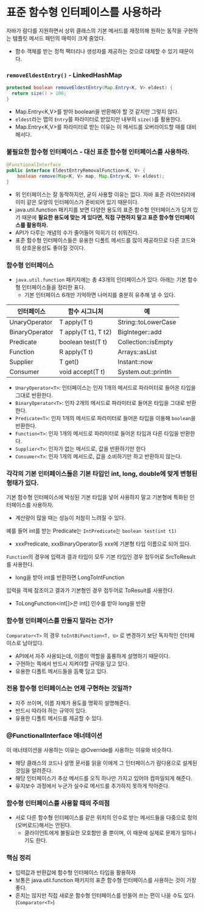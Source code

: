 # **표준 함수형 인터페이스를 사용하라**

자바가 람다를 지원하면서 상위 클래스의 기본 메서드를 재정의해 원하는 동작을 구현하는 템플릿 메서드 패턴의 매력이 크게 줄었다.

- 함수 객체를 받는 정적 팩터리나 생성자를 제공하는 것으로 대체할 수 있기 때문이다.

### `removeEldestEntry()` - LinkedHashMap

```java
protected boolean removeEldestEntry(Map.Entry<K, V> eldest) {
  return size() > 100;
}
```

- Map.Entry<K,V>를 받아 boolean을 반환해야 할 것 같지만 그렇지 않다.
- `eldest`라는 맵의 `Entry`를 파라미터로 받았지만 내부의 `size()`를 활용한다.
- Map.Entry<K,V>를 파라미터로 받는 이유는 이 메서드를 오버라이드할 때를 대비해서다.

### **불필요한 함수형 인터페이스 - 대신 표준 함수형 인터페이스를 사용하라.**

```java
@FunctionalInterface
public interface EldestEntryRemovalFunction<K, V> {
    boolean remove(Map<K, V> map, Map.Entry<K, V> eldest);
}
```

- 위 인터페이스는 잘 동작하지만, 굳이 사용할 이유는 없다. 자바 표준 라이브러리에 이미 같은 모양의 인터페이스가 준비되어 있기 때문이다.
- java.util.function 패키지를 보면 다양한 용도의 표준 함수형 인터페이스가 담겨 있기 때문에 **필요한 용도에 맞는 게 있다면, 직접 구현하지 말고 표준 함수형 인터페이스를 활용하자.**
- API가 다루는 개념의 수가 줄어들어 익히기 더 쉬워진다.
- 표준 함수형 인터페이스들은 유용한 디폴트 메서드를 많이 제공하므로 다른 코드와의 상호운용성도 좋아질 것이다.

### 함수형 인터페이스

- `java.util.function` 패키지에는 총 43개의 인터페이스가 있다. 아래는 기본 함수형 인터페이스들을 정리한 표다.
    - 기본 인터페이스 6개만 기억하면 나머지를 충분히 유추해 낼 수 있다.

| 인터페이스 | 함수 시그니처  | 예 |
| --- | --- | --- |
| UnaryOperator<T> | T apply(T t) | String::toLowerCase |
| BinaryOperator<T> | T apply(T t1, T t2) | BigInteger::add |
| Predicate<T> | boolean test(T t) | Collection::isEmpty |
| Function<T> | R apply(T t) | Arrays::asList |
| Supplier<T> | T get() | Instant::now |
| Consumer<T> | void accept(T t) | System.out::println |
- `UnaryOperator<T>`: 인터페이스는 인자 1개의 메서드로 파라미터로 들어온 타입을 그대로 반환한다.
- `BinaryOperator<T>`: 인자 2개의 메서드로 파라미터로 들어온 타입을 그대로 반환한다.
- `Predicate<T>`: 인자 1개의 메서드로 파라미터로 들어온 타입을 이용해 `boolean`을 반환한다.
- `Function<T>`: 인자 1개의 메서드로 파라미터로 들어온 타입과 다른 타입을 반환한다.
- `Supplier<T>`: 인자가 없는 메서드로, 값을 반환하기만 한다
- `Consumer<T>`: 인자 1개의 메서드로, 값을 소비하기만 하고 반환하지 않는다.

### 각각의 기본 인터페이스들은 기본 타입인 int, long, double에 맞게 변형된 형태가 있다.

기본 함수형 인터페이스에 박싱된 기본 타입을 넣어 사용하지 말고 기본형에 특화된 인터페이스를 사용하자.

- 계산량이 많을 때는 성능이 처참히 느려질 수 있다.

예를 들어 int를 받는 Predicate는 `IntPredicate`는 `boolean test(int t1)` 

- xxxPredicate, xxxBinaryOperator등 xxx에 기본형 타입 이름으로 되어 있다.

`Function`의 경우에 입력과 결과 타입이 모두 기본 타입인 경우 접두어로 SrcToResult를 사용한다.

- long을 받아 int를 반환하면 LongToIntFunction

입력을 객체 참조이고 결과가 기본형인 경우 접두어로 ToResult를 사용한다.

- ToLongFunction<int[]>은 int[] 인수를 받아 long을 반환

### 함수형 인터페이스를 만들지 말라는 건가?

`Comparator<T>` 의 경우 `toIntBiFunction<T, U>` 로 변경하기 보단 독자적인 인터페이스로 남아있다.

- API에서 자주 사용되는데, 이름이 역할을 훌륭하게 설명하기 때문이다.
- 구현하는 쪽에서 반드시 지켜야할 규약을 담고 있다.
- 유용한 디폴트 메서드들을 듬뿍 담고 있다.

### 전용 함수형 인터페이스는 언제 구현하는 것일까?

- 자주 쓰이며, 이름 자체가 용도를 명확히 설명해준다.
- 반드시 따라야 하는 규약이 있다.
- 유용한 디폴트 메서드를 제공할 수 있다.

### **@FunctionalInterface 애너테이션**

이 애너테이션을 사용하는 이유는 @Override를 사용하는 이유와 비슷하다. 

- 해당 클래스의 코드나 설명 문서를 읽을 이에게 그 인터페이스가 람다용으로 설계된 것임을 알려준다.
- 해당 인터페이스가 추상 메서드를 오직 하나만 가지고 있어야 컴파일되게 해준다.
- 유지보수 과정에서 누군가 실수로 메서드를 추가하지 못하게 막아준다.

### **함수형 인터페이스를 사용할 때의 주의점**

- 서로 다른 함수형 인터페이스를 같은 위치의 인수로 받는 메서드들을 다중으로 정의(오버로드)해서는 안된다.
    - 클라이언트에게 불필요한 모호함만 줄 뿐이며, 이 때문에 실제로 문제가 일어나기도 한다.

### **핵심 정리**

- 입력값과 반환값에 함수형 인터페이스 타입을 활용하자
- 보통은 java.util.function 패키지의 표준 함수형 인터페이스를 사용하는 것이 가장 좋다.
- 흔치는 않지만 직접 새로운 함수형 인터페이스를 만들어 쓰는 편이 나을 수도 있다. (`Comparator<T>`)
